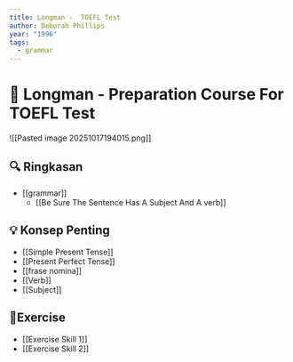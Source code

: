 ```yaml
---
title: Longman -  TOEFL Test
author: Deborah Phillips
year: "1996"
tags:
  - grammar
---
```


# 📘 Longman - Preparation Course For TOEFL Test

![[Pasted image 20251017194015.png]]

## 🔍 Ringkasan
-  [[grammar]]
	- [[Be Sure The Sentence Has A Subject And A verb]]

## 💡 Konsep Penting
-  [[Simple Present Tense]]
- [[Present Perfect Tense]]
- [[frase nomina]]
- [[Verb]]
- [[Subject]]

## 💪Exercise
- [[Exercise Skill 1]]
- [[Exercise Skill 2]]